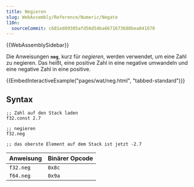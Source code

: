 ```yaml
---
title: Negieren
slug: WebAssembly/Reference/Numeric/Negate
l10n:
  sourceCommit: c681ed89305afd56d54ba6671673680bea041670
---
```


{{WebAssemblySidebar}}

Die Anweisungen **`neg`**, kurz für _negieren_, werden verwendet, um eine Zahl zu negieren. Das heißt, eine positive Zahl in eine negative umwandeln und eine negative Zahl in eine positive.

{{EmbedInteractiveExample("pages/wat/neg.html", "tabbed-standard")}}

## Syntax

```wasm
;; Zahl auf den Stack laden
f32.const 2.7

;; negieren
f32.neg

;; das oberste Element auf dem Stack ist jetzt -2.7
```

| Anweisung   | Binärer Opcode |
| ----------- | -------------- |
| `f32.neg`   | `0x8c`         |
| `f64.neg`   | `0x9a`         |
